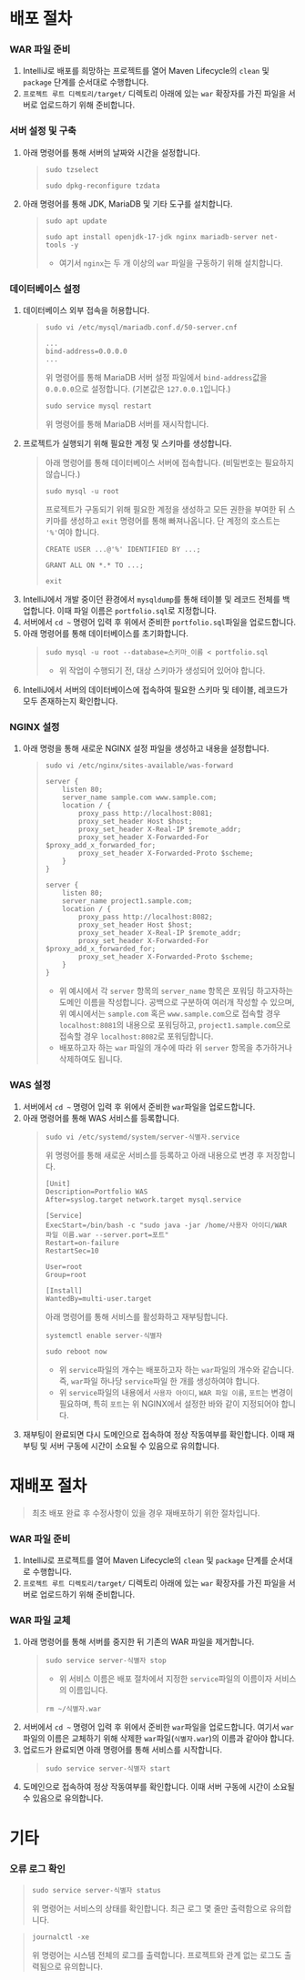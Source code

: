 # 배포 절차

### WAR 파일 준비

1. IntelliJ로 배포를 희망하는 프로젝트를 열어 Maven Lifecycle의 `clean` 및 `package` 단계를 순서대로 수행합니다.
2. `프로젝트 루트 디렉토리/target/` 디렉토리 아래에 있는 `war` 확장자를 가진 파일을 서버로 업로드하기 위해 준비합니다.

### 서버 설정 및 구축

1. 아래 명령어를 통해 서버의 날짜와 시간을 설정합니다.
   > ```
   > sudo tzselect 
   > ```
   > ```
   > sudo dpkg-reconfigure tzdata
   > ```
2. 아래 명령어를 통해 JDK, MariaDB 및 기타 도구를 설치합니다.
   > ```
   > sudo apt update
   > ```
   > ```
   > sudo apt install openjdk-17-jdk nginx mariadb-server net-tools -y
   > ```
   > - 여기서 `nginx`는 두 개 이상의 `war` 파일을 구동하기 위해 설치합니다.

### 데이터베이스 설정

1. 데이터베이스 외부 접속을 허용합니다.
   > ```
   > sudo vi /etc/mysql/mariadb.conf.d/50-server.cnf
   > ```
   > ```
   > ...
   > bind-address=0.0.0.0
   > ...
   > ```
   > 위 명령어를 통해 MariaDB 서버 설정 파일에서 `bind-address`값을 `0.0.0.0`으로 설정합니다. (기본값은 `127.0.0.1`입니다.)
   > ```
   > sudo service mysql restart
   > ```
   > 위 명령어를 통해 MariaDB 서버를 재시작합니다.
2. 프로젝트가 실행되기 위해 필요한 계정 및 스키마를 생성합니다.
   > 아래 명령어를 통해 데이터베이스 서버에 접속합니다. (비밀번호는 필요하지 않습니다.)
   > ```
   > sudo mysql -u root
   > ```
   > 프로젝트가 구동되기 위해 필요한 계정을 생성하고 모든 권한을 부여한 뒤 스키마를 생성하고 `exit` 명령어를 통해 빠져나옵니다. 단 계정의 호스트는 `'%'`여야 합니다.
   > ```
   > CREATE USER ...@'%' IDENTIFIED BY ...;
   > ```
   > ```
   > GRANT ALL ON *.* TO ...;
   > ```
   > ```
   > exit
   > ```
3. IntelliJ에서 개발 중이던 환경에서 `mysqldump`를 통해 테이블 및 레코드 전체를 백업합니다. 이때 파일 이름은 `portfolio.sql`로 지정합니다.
4. 서버에서 `cd ~` 명령어 입력 후 위에서 준비한 `portfolio.sql`파일을 업로드합니다.
5. 아래 명령어를 통해 데이터베이스를 초기화합니다.
   > ```
   > sudo mysql -u root --database=스키마_이름 < portfolio.sql
   > ```
   > - 위 작업이 수행되기 전, 대상 스키마가 생성되어 있어야 합니다.
6. IntelliJ에서 서버의 데이터베이스에 접속하여 필요한 스키마 및 테이블, 레코드가 모두 존재하는지 확인합니다.

### NGINX 설정

1. 아래 명령을 통해 새로운 NGINX 설정 파일을 생성하고 내용을 설정합니다.
   > ```
   > sudo vi /etc/nginx/sites-available/was-forward
   > ```
   > ```
   > server {
   >     listen 80;
   >     server_name sample.com www.sample.com;
   >     location / {
   >         proxy_pass http://localhost:8081;
   >         proxy_set_header Host $host;
   >         proxy_set_header X-Real-IP $remote_addr;
   >         proxy_set_header X-Forwarded-For $proxy_add_x_forwarded_for;
   >         proxy_set_header X-Forwarded-Proto $scheme;
   >     }
   > }
   > 
   > server {
   >     listen 80;
   >     server_name project1.sample.com;
   >     location / {
   >         proxy_pass http://localhost:8082;
   >         proxy_set_header Host $host;
   >         proxy_set_header X-Real-IP $remote_addr;
   >         proxy_set_header X-Forwarded-For $proxy_add_x_forwarded_for;
   >         proxy_set_header X-Forwarded-Proto $scheme;
   >     }
   > }
   > ```
   > - 위 예시에서 각 `server` 항목의 `server_name` 항목은 포워딩 하고자하는 도메인 이름을 작성합니다. 공백으로 구분하여 여러개 작성할 수 있으며, 위 예시에서는 `sample.com` 혹은 `www.sample.com`으로 접속할 경우 `localhost:8081`의 내용으로 포워딩하고, `project1.sample.com`으로 접속할 경우 `localhost:8082`로 포워딩합니다.
   > - 배포하고자 하는 `war` 파일의 개수에 따라 위 `server` 항목을 추가하거나 삭제하여도 됩니다.

### WAS 설정

1. 서버에서 `cd ~` 명령어 입력 후 위에서 준비한 `war`파일을 업로드합니다.
2. 아래 명령어를 통해 WAS 서비스를 등록합니다.
   > ```
   > sudo vi /etc/systemd/system/server-식별자.service
   > ```
   > 위 명령어를 통해 새로운 서비스를 등록하고 아래 내용으로 변경 후 저장합니다.
   > ```
   > [Unit]
   > Description=Portfolio WAS
   > After=syslog.target network.target mysql.service
   > 
   > [Service]
   > ExecStart=/bin/bash -c "sudo java -jar /home/사용자 아이디/WAR 파일 이름.war --server.port=포트"
   > Restart=on-failure
   > RestartSec=10
   > 
   > User=root
   > Group=root
   > 
   > [Install]
   > WantedBy=multi-user.target
   > ```
   > 아래 명령어를 통해 서비스를 활성화하고 재부팅합니다.
   > ```
   > systemctl enable server-식별자
   > ```
   > ```
   > sudo reboot now
   > ```
   > - 위 `service`파일의 개수는 배포하고자 하는 `war`파일의 개수와 같습니다. 즉, `war`파일 하나당 `service`파일 한 개를 생성하여야 합니다.
   > - 위 `service`파일의 내용에서 `사용자 아이디`, `WAR 파일 이름`, `포트`는 변경이 필요하며, 특히 `포트`는 위 NGINX에서 설정한 바와 같이 지정되어야 합니다.
4. 재부팅이 완료되면 다시 도메인으로 접속하여 정상 작동여부를 확인합니다. 이때 재부팅 및 서버 구동에 시간이 소요될 수 있음으로 유의합니다.

# 재배포 절차

> 최초 배포 완료 후 수정사항이 있을 경우 재배포하기 위한 절차입니다.

### WAR 파일 준비

1. IntelliJ로 프로젝트를 열어 Maven Lifecycle의 `clean` 및 `package` 단계를 순서대로 수행합니다.
2. `프로젝트 루트 디렉토리/target/` 디렉토리 아래에 있는 `war` 확장자를 가진 파일을 서버로 업로드하기 위해 준비합니다.

### WAR 파일 교체

1. 아래 명령어를 통해 서버를 중지한 뒤 기존의 WAR 파일을 제거합니다.
   > ```
   > sudo service server-식별자 stop
   > ```
   > - 위 서비스 이름은 배포 절차에서 지정한 `service`파일의 이름이자 서비스의 이름입니다.
   > ```
   > rm ~/식별자.war
   > ```
2. 서버에서 `cd ~` 명령어 입력 후 위에서 준비한 `war`파일을 업로드합니다. 여기서 `war`파일의 이름은 교체하기 위해 삭제한 `war`파일(`식별자.war`)의 이름과 같아야 합니다.
3. 업로드가 완료되면 아래 명령어를 통해 서비스를 시작합니다.
   > ```
   > sudo service server-식별자 start
   > ```
4. 도메인으로 접속하여 정상 작동여부를 확인합니다. 이때 서버 구동에 시간이 소요될 수 있음으로 유의합니다.

# 기타

### 오류 로그 확인

> ```
> sudo service server-식별자 status
> ```
> 위 명령어는 서비스의 상태를 확인합니다. 최근 로그 몇 줄만 출력함으로 유의합니다.

> ```
> journalctl -xe
> ```
> 위 명령어는 시스템 전체의 로그를 출력합니다. 프로젝트와 관계 없는 로그도 출력됨으로 유의합니다.